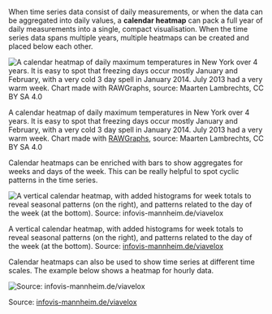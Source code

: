When time series data consist of daily measurements, or when the data can be aggregated into daily values, a **calendar heatmap** can pack a full year of daily measurements into a single, compact visualisation. When the time series data spans multiple years, multiple heatmaps can be created and placed below each other.

![A calendar heatmap of daily maximum temperatures in New York over 4 years. It is easy to spot that freezing days occur mostly January and February, with a very cold 3 day spell in January 2014. July 2013 had a very warm week. Chart made with [RAWGraphs](https://www.rawgraphs.io/), source: Maarten Lambrechts, CC BY SA 4.0](Visualising%20time%20series%20241d2bc1ddf14663bae604098441f388/temp-ny-calendar-heatmap.png)

A calendar heatmap of daily maximum temperatures in New York over 4 years. It is easy to spot that freezing days occur mostly January and February, with a very cold 3 day spell in January 2014. July 2013 had a very warm week. Chart made with [RAWGraphs](https://www.rawgraphs.io/), source: Maarten Lambrechts, CC BY SA 4.0

Calendar heatmaps can be enriched with bars to show aggregates for weeks and days of the week. This can be really helpful to spot cyclic patterns in the time series.

![A vertical calendar heatmap, with added histograms for week totals to reveal seasonal patterns (on the right), and patterns related to the day of the week (at the bottom). Source: [infovis-mannheim.de/viavelox](https://infovis-mannheim.de/viavelox/)](Visualising%20time%20series%20241d2bc1ddf14663bae604098441f388/viavelox-calendar-heatmap-1.png)

A vertical calendar heatmap, with added histograms for week totals to reveal seasonal patterns (on the right), and patterns related to the day of the week (at the bottom). Source: [infovis-mannheim.de/viavelox](https://infovis-mannheim.de/viavelox/)

Calendar heatmaps can also be used to show time series at different time scales. The example below shows a heatmap for hourly data.

![Source: [infovis-mannheim.de/viavelox](https://infovis-mannheim.de/viavelox/)](Visualising%20time%20series%20241d2bc1ddf14663bae604098441f388/viavelox-calendar-heatmap-2.png)

Source: [infovis-mannheim.de/viavelox](https://infovis-mannheim.de/viavelox/)